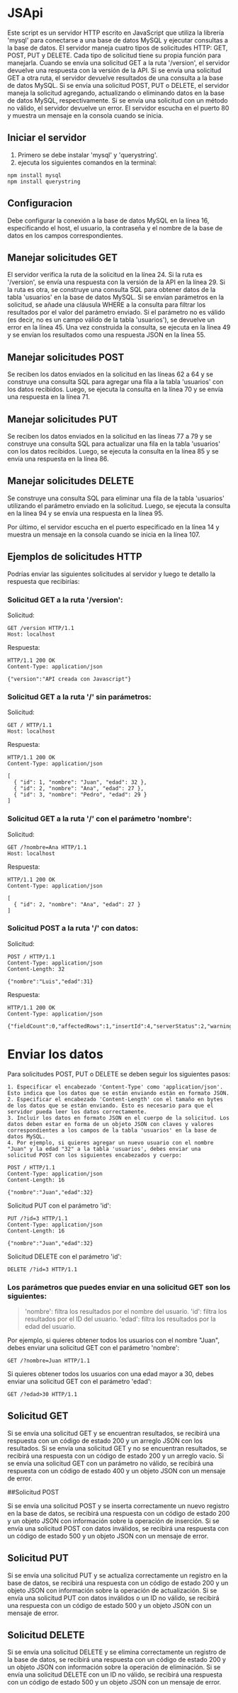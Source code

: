 # JSApi
Este script es un servidor HTTP escrito en JavaScript que utiliza la librería 'mysql' para conectarse a una base de datos MySQL y ejecutar consultas a la base de datos. El servidor maneja cuatro tipos de solicitudes HTTP: GET, POST, PUT y DELETE. Cada tipo de solicitud tiene su propia función para manejarla. Cuando se envía una solicitud GET a la ruta '/version', el servidor devuelve una respuesta con la versión de la API. Si se envía una solicitud GET a otra ruta, el servidor devuelve resultados de una consulta a la base de datos MySQL. Si se envía una solicitud POST, PUT o DELETE, el servidor maneja la solicitud agregando, actualizando o eliminando datos en la base de datos MySQL, respectivamente. Si se envía una solicitud con un método no válido, el servidor devuelve un error. El servidor escucha en el puerto 80 y muestra un mensaje en la consola cuando se inicia.

## Iniciar el servidor
1. Primero se debe instalar 'mysql' y 'querystring'. 
2. ejecuta los siguientes comandos en la terminal:
```
npm install mysql
npm install querystring
```
## Configuracion
Debe configurar la conexión a la base de datos MySQL en la línea 16, especificando el host, el usuario, la contraseña y el nombre de la base de datos en los campos correspondientes.

## Manejar solicitudes GET
El servidor verifica la ruta de la solicitud en la línea 24. Si la ruta es '/version', se envía una respuesta con la versión de la API en la línea 29. Si la ruta es otra, se construye una consulta SQL para obtener datos de la tabla 'usuarios' en la base de datos MySQL. Si se envían parámetros en la solicitud, se añade una cláusula WHERE a la consulta para filtrar los resultados por el valor del parámetro enviado. Si el parámetro no es válido (es decir, no es un campo válido de la tabla 'usuarios'), se devuelve un error en la línea 45. Una vez construida la consulta, se ejecuta en la línea 49 y se envían los resultados como una respuesta JSON en la línea 55.

## Manejar solicitudes POST
Se reciben los datos enviados en la solicitud en las líneas 62 a 64 y se construye una consulta SQL para agregar una fila a la tabla 'usuarios' con los datos recibidos. Luego, se ejecuta la consulta en la línea 70 y se envía una respuesta en la línea 71.

## Manejar solicitudes PUT
Se reciben los datos enviados en la solicitud en las líneas 77 a 79 y se construye una consulta SQL para actualizar una fila en la tabla 'usuarios' con los datos recibidos. Luego, se ejecuta la consulta en la línea 85 y se envía una respuesta en la línea 86.

## Manejar solicitudes DELETE
Se construye una consulta SQL para eliminar una fila de la tabla 'usuarios' utilizando el parámetro enviado en la solicitud. Luego, se ejecuta la consulta en la línea 94 y se envía una respuesta en la línea 95.

Por último, el servidor escucha en el puerto especificado en la línea 14 y muestra un mensaje en la consola cuando se inicia en la línea 107.

## Ejemplos de solicitudes HTTP
Podrías enviar las siguientes solicitudes al servidor y luego te detallo la respuesta que recibirías:

### Solicitud GET a la ruta '/version':
Solicitud:
```
GET /version HTTP/1.1
Host: localhost
```
Respuesta:
```
HTTP/1.1 200 OK
Content-Type: application/json

{"version":"API creada con Javascript"}
```
### Solicitud GET a la ruta '/' sin parámetros:
Solicitud:
```
GET / HTTP/1.1
Host: localhost
```
Respuesta:
```
HTTP/1.1 200 OK
Content-Type: application/json

[
  { "id": 1, "nombre": "Juan", "edad": 32 },
  { "id": 2, "nombre": "Ana", "edad": 27 },
  { "id": 3, "nombre": "Pedro", "edad": 29 }
]
```
### Solicitud GET a la ruta '/' con el parámetro 'nombre':
Solicitud:
```
GET /?nombre=Ana HTTP/1.1
Host: localhost
```
Respuesta:
```
HTTP/1.1 200 OK
Content-Type: application/json

[
  { "id": 2, "nombre": "Ana", "edad": 27 }
]
```
### Solicitud POST a la ruta '/' con datos:
Solicitud:
```
POST / HTTP/1.1
Content-Type: application/json
Content-Length: 32

{"nombre":"Luis","edad":31}
```
Respuesta:
```
HTTP/1.1 200 OK
Content-Type: application/json

{"fieldCount":0,"affectedRows":1,"insertId":4,"serverStatus":2,"warningCount":0,"message":"","protocol41":true,"changedRows":0}
```

# Enviar los datos
Para solicitudes POST, PUT o DELETE se deben seguir los siguientes pasos:

    1. Especificar el encabezado 'Content-Type' como 'application/json'. Esto indica que los datos que se están enviando están en formato JSON.
    2. Especificar el encabezado 'Content-Length' con el tamaño en bytes de los datos que se están enviando. Esto es necesario para que el servidor pueda leer los datos correctamente.
    3. Incluir los datos en formato JSON en el cuerpo de la solicitud. Los datos deben estar en forma de un objeto JSON con claves y valores correspondientes a los campos de la tabla 'usuarios' en la base de datos MySQL.
    4. Por ejemplo, si quieres agregar un nuevo usuario con el nombre "Juan" y la edad "32" a la tabla 'usuarios', debes enviar una solicitud POST con los siguientes encabezados y cuerpo:
```
POST / HTTP/1.1
Content-Type: application/json
Content-Length: 16

{"nombre":"Juan","edad":32}
```
Solicitud PUT con el parámetro 'id':
```
PUT /?id=3 HTTP/1.1
Content-Type: application/json
Content-Length: 16

{"nombre":"Juan","edad":32}
```
Solicitud DELETE con el parámetro 'id':
```
DELETE /?id=3 HTTP/1.1
```

### Los parámetros que puedes enviar en una solicitud GET son los siguientes:

>'nombre': filtra los resultados por el nombre del usuario.
>'id': filtra los resultados por el ID del usuario.
>'edad': filtra los resultados por la edad del usuario.

Por ejemplo, si quieres obtener todos los usuarios con el nombre "Juan", debes enviar una solicitud GET con el parámetro 'nombre':
```
GET /?nombre=Juan HTTP/1.1
```
Si quieres obtener todos los usuarios con una edad mayor a 30, debes enviar una solicitud GET con el parámetro 'edad':
```
GET /?edad>30 HTTP/1.1
```
## Solicitud GET

Si se envía una solicitud GET y se encuentran resultados, se recibirá una respuesta con un código de estado 200 y un arreglo JSON con los resultados.
Si se envía una solicitud GET y no se encuentran resultados, se recibirá una respuesta con un código de estado 200 y un arreglo vacío.
Si se envía una solicitud GET con un parámetro no válido, se recibirá una respuesta con un código de estado 400 y un objeto JSON con un mensaje de error.

##Solicitud POST

Si se envía una solicitud POST y se inserta correctamente un nuevo registro en la base de datos, se recibirá una respuesta con un código de estado 200 y un objeto JSON con información sobre la operación de inserción.
Si se envía una solicitud POST con datos inválidos, se recibirá una respuesta con un código de estado 500 y un objeto JSON con un mensaje de error.

## Solicitud PUT

Si se envía una solicitud PUT y se actualiza correctamente un registro en la base de datos, se recibirá una respuesta con un código de estado 200 y un objeto JSON con información sobre la operación de actualización.
Si se envía una solicitud PUT con datos inválidos o un ID no válido, se recibirá una respuesta con un código de estado 500 y un objeto JSON con un mensaje de error.

## Solicitud DELETE

Si se envía una solicitud DELETE y se elimina correctamente un registro de la base de datos, se recibirá una respuesta con un código de estado 200 y un objeto JSON con información sobre la operación de eliminación.
Si se envía una solicitud DELETE con un ID no válido, se recibirá una respuesta con un código de estado 500 y un objeto JSON con un mensaje de error.
